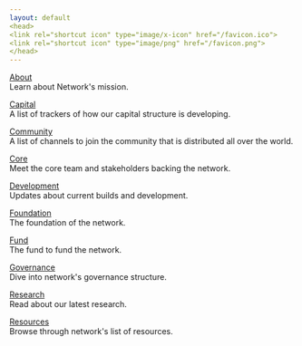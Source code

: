 ```yaml
---
layout: default
<head>
<link rel="shortcut icon" type="image/x-icon" href="/favicon.ico">
<link rel="shortcut icon" type="image/png" href="/favicon.png">
</head>
---
```


[About](/about)
<br>
Learn about Network's mission.

[Capital](/capital)
<br>
A list of trackers of how our capital structure is developing.

[Community](/community)
<br>
A list of channels to join the community that is distributed all over the world.

[Core](/core)
<br>
Meet the core team and stakeholders backing the network.

[Development](/development)
<br>
Updates about current builds and development.

<a href="https://network.foundation">Foundation</a>
<br>
The foundation of the network.

[Fund](/fund)
<br>
The fund to fund the network.

[Governance](/governance)
<br>
Dive into network's governance structure.

[Research](/research)
<br>
Read about our latest research. 

[Resources](/resources)
<br>
Browse through network's list of resources.




